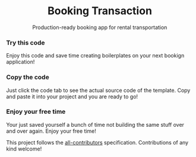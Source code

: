 <h1 align="center">Booking Transaction</h1>
<p align="center">Production-ready booking app for rental transportation</p>

<!-- ALL-CONTRIBUTORS-BADGE:START - Do not remove or modify this section -->


<!-- ALL-CONTRIBUTORS-BADGE:END -->

### Try this code
Enjoy this code and save time creating boilerplates on your next bookign application!

### Copy the code

Just click the code tab to see the actual source code of the template. Copy and paste it into your project and you are ready to go!

### Enjoy your free time

Your just saved yourself a bunch of time not building the same stuff over and over again. Enjoy your free time!

This project follows the [all-contributors](https://github.com/all-contributors/all-contributors) specification. Contributions of any kind welcome!
